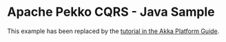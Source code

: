 # Apache Pekko CQRS - Java Sample

This example has been replaced by the [tutorial in the Akka Platform Guide](https://developer.lightbend.com/docs/akka-platform-guide/microservices-tutorial/index.html).